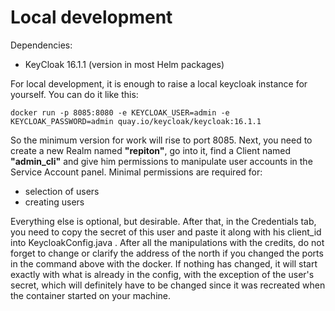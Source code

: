 # Local development

Dependencies:
- KeyCloak 16.1.1 (version in most Helm packages)

For local development, it is enough to raise a local keycloak instance for yourself. You can do it like this:

``
docker run -p 8085:8080 -e KEYCLOAK_USER=admin -e KEYCLOAK_PASSWORD=admin quay.io/keycloak/keycloak:16.1.1
``

So the minimum version for work will rise to port 8085.
Next, you need to create a new Realm named **"repiton"**, go into it, find a Client named **"admin_cli"** and give him permissions to manipulate user accounts in the Service Account panel.
Minimal permissions are required for:
- selection of users
- creating users

Everything else is optional, but desirable.
After that, in the Credentials tab, you need to copy the secret of this user and paste it along with his client_id
into KeycloakConfig.java .
After all the manipulations with the credits, do not forget to change or clarify the address of the north if you changed the ports in the command above with the docker. If nothing has changed, it will start exactly with what is already in the config, with the exception of the user's secret, which will definitely have to be changed since it was recreated when the container started on your machine.